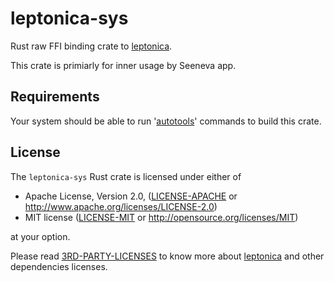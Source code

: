 # leptonica-sys

Rust raw FFI binding crate to [leptonica](https://github.com/DanBloomberg/leptonica).

This crate is primiarly for inner usage by Seeneva app.

## Requirements

Your system should be able to run '[autotools](https://www.gnu.org/software/automake/faq/autotools-faq.html)' commands to build this crate.

## License

The `leptonica-sys` Rust crate is licensed under either of

- Apache License, Version 2.0, ([LICENSE-APACHE](LICENSE-APACHE) or http://www.apache.org/licenses/LICENSE-2.0)
- MIT license ([LICENSE-MIT](LICENSE-MIT) or http://opensource.org/licenses/MIT)

at your option.

Please read [3RD-PARTY-LICENSES](docs/3RD-PARTY-LICENSES.md) to know more about [leptonica](https://github.com/DanBloomberg/leptonica) and other dependencies licenses.

